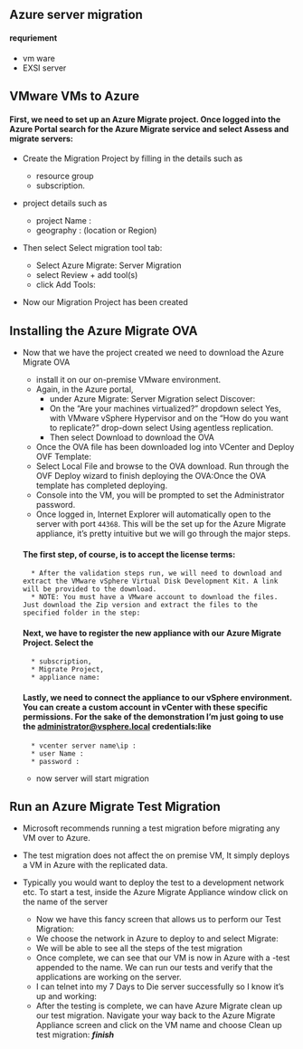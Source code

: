 ## Azure server migration

#### requriement 
* vm ware 
* EXSI server 

## VMware VMs to Azure

#### First, we need to set up an Azure Migrate project. Once logged into the Azure Portal search for the Azure Migrate service and select Assess and migrate servers:

* Create the Migration Project by filling in the details such as 
    * resource group  
    * subscription. 

* project details such as 
    * project Name :
    * geography : (location or Region)

* Then select Select migration tool tab:
    * Select Azure Migrate: Server Migration  
    * select Review + add tool(s)  
    * click Add Tools:
* Now our Migration Project has been created

## Installing the Azure Migrate OVA

* Now that we have the project created we need to download the Azure Migrate OVA
    * install it on our on-premise VMware environment. 
    * Again, in the Azure portal, 
        * under Azure Migrate: Server Migration select Discover:
        * On the “Are your machines virtualized?” dropdown select Yes, with VMware vSphere Hypervisor and on the “How do you want to replicate?” drop-down select Using agentless replication.
        * Then select Download to download the OVA
    * Once the OVA file has been downloaded log into VCenter and Deploy OVF Template:
    * Select Local File and browse to the OVA download. Run through the OVF Deploy wizard to finish deploying the OVA:Once the OVA template has completed deploying. 
    * Console into the VM, you will be prompted to set the Administrator password. 
    * Once logged in, Internet Explorer will automatically open to the server with port ```44368```. This will be the set up for the Azure Migrate appliance, it’s pretty intuitive but we will go through the major steps. 
    #### The first step, of course, is to accept the license terms:

        * After the validation steps run, we will need to download and extract the VMware vSphere Virtual Disk Development Kit. A link will be provided to the download.
        * NOTE: You must have a VMware account to download the files. Just download the Zip version and extract the files to the specified folder in the step: 
    #### Next, we have to register the new appliance with our Azure Migrate Project. Select the 
        * subscription, 
        * Migrate Project,
        * appliance name:
    #### Lastly, we need to connect the appliance to our vSphere environment. You can create a custom account in vCenter with these specific permissions. For the sake of the demonstration I’m just going to use the administrator@vsphere.local credentials:like 
        * vcenter server name\ip :
        * user Name :
        * password :
    *  now server will start migration
## Run an Azure Migrate Test Migration
* Microsoft recommends running a test migration before migrating any VM over to Azure. 
* The test migration does not affect the on premise VM, It simply deploys a VM in Azure with the replicated data. 
* Typically you would want to deploy the test to a development network etc. To start a test, inside the Azure Migrate Appliance window click on the name of the server

    * Now we have this fancy screen that allows us to perform our Test Migration:
    * We choose the network in Azure to deploy to and select Migrate:
    * We will be able to see all the steps of the test migration
    * Once complete, we can see that our VM is now in Azure with a -test appended to the name. We can run our tests and verify that the applications are working on the server. 
    * I can telnet into my 7 Days to Die server successfully so I know it’s up and working: 
    * After the testing is complete, we can have Azure Migrate clean up our test migration. Navigate your way back to the Azure Migrate Appliance screen and click on the VM name and choose Clean up test migration: 
___finish___

